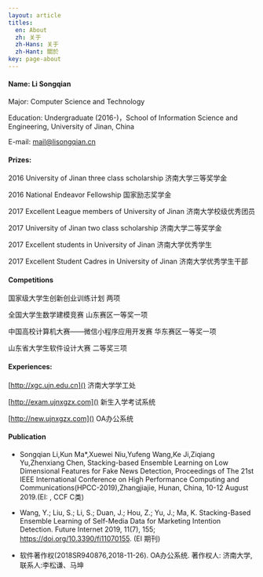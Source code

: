 ```yaml
---
layout: article
titles:
  en: About
  zh: 关于
  zh-Hans: 关于
  zh-Hant: 關於
key: page-about
---
```


#### Name: Li Songqian

Major: Computer Science and Technology

Education: Undergraduate (2016-)，School of Information Science and Engineering, University of Jinan, China

E-mail: [mail@lisongqian.cn](maito:mail@lisongqian.cn)

#### Prizes:

2016 University of Jinan three class scholarship 济南大学三等奖学金

2016 National Endeavor Fellowship 国家励志奖学金

2017 Excellent League members of University of Jinan 济南大学校级优秀团员

2017 University of Jinan two class scholarship 济南大学二等奖学金

2017 Excellent students in University of Jinan 济南大学优秀学生

2017 Excellent Student Cadres in University of Jinan 济南大学优秀学生干部

#### Competitions

国家级大学生创新创业训练计划  两项

全国大学生数学建模竞赛  山东赛区一等奖一项

中国高校计算机大赛——微信小程序应用开发赛  华东赛区一等奖一项

山东省大学生软件设计大赛  二等奖三项

#### Experiences:

[http://xgc.ujn.edu.cn]() 济南大学学工处

[http://exam.ujnxgzx.com]() 新生入学考试系统

[http://new.ujnxgzx.com]() OA办公系统

#### Publication

- Songqian Li,Kun Ma*,Xuewei Niu,Yufeng Wang,Ke Ji,Ziqiang Yu,Zhenxiang Chen, Stacking-based Ensemble Learning on Low Dimensional Features for Fake News Detection, Proceedings of The 21st IEEE International Conference on High Performance Computing and Communications(HPCC-2019),Zhangjiajie, Hunan, China, 10-12 August 2019.(EI: , CCF C类)

- Wang, Y.; Liu, S.; Li, S.; Duan, J.; Hou, Z.; Yu, J.; Ma, K. Stacking-Based Ensemble Learning of Self-Media Data for Marketing Intention Detection. Future Internet 2019, 11(7), 155; https://doi.org/10.3390/fi11070155. (EI 期刊)

- 软件著作权(2018SR940876,2018-11-26). OA办公系统. 著作权人: 济南大学,联系人:李松谦、马坤